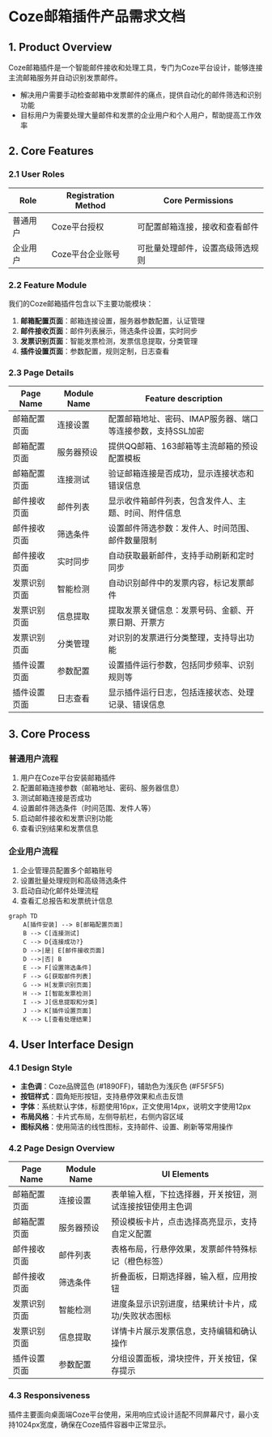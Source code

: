 # Coze邮箱插件产品需求文档

## 1. Product Overview

Coze邮箱插件是一个智能邮件接收和处理工具，专门为Coze平台设计，能够连接主流邮箱服务并自动识别发票邮件。

- 解决用户需要手动检查邮箱中发票邮件的痛点，提供自动化的邮件筛选和识别功能
- 目标用户为需要处理大量邮件和发票的企业用户和个人用户，帮助提高工作效率

## 2. Core Features

### 2.1 User Roles

| Role | Registration Method | Core Permissions |
|------|---------------------|------------------|
| 普通用户 | Coze平台授权 | 可配置邮箱连接，接收和查看邮件 |
| 企业用户 | Coze平台企业账号 | 可批量处理邮件，设置高级筛选规则 |

### 2.2 Feature Module

我们的Coze邮箱插件包含以下主要功能模块：

1. **邮箱配置页面**：邮箱连接设置，服务器参数配置，认证管理
2. **邮件接收页面**：邮件列表展示，筛选条件设置，实时同步
3. **发票识别页面**：智能发票检测，发票信息提取，分类管理
4. **插件设置页面**：参数配置，规则定制，日志查看

### 2.3 Page Details

| Page Name | Module Name | Feature description |
|-----------|-------------|---------------------|
| 邮箱配置页面 | 连接设置 | 配置邮箱地址、密码、IMAP服务器、端口等连接参数，支持SSL加密 |
| 邮箱配置页面 | 服务器预设 | 提供QQ邮箱、163邮箱等主流邮箱的预设配置模板 |
| 邮箱配置页面 | 连接测试 | 验证邮箱连接是否成功，显示连接状态和错误信息 |
| 邮件接收页面 | 邮件列表 | 显示收件箱邮件列表，包含发件人、主题、时间、附件信息 |
| 邮件接收页面 | 筛选条件 | 设置邮件筛选参数：发件人、时间范围、邮件数量限制 |
| 邮件接收页面 | 实时同步 | 自动获取最新邮件，支持手动刷新和定时同步 |
| 发票识别页面 | 智能检测 | 自动识别邮件中的发票内容，标记发票邮件 |
| 发票识别页面 | 信息提取 | 提取发票关键信息：发票号码、金额、开票日期、开票方 |
| 发票识别页面 | 分类管理 | 对识别的发票进行分类整理，支持导出功能 |
| 插件设置页面 | 参数配置 | 设置插件运行参数，包括同步频率、识别规则等 |
| 插件设置页面 | 日志查看 | 显示插件运行日志，包括连接状态、处理记录、错误信息 |

## 3. Core Process

### 普通用户流程
1. 用户在Coze平台安装邮箱插件
2. 配置邮箱连接参数（邮箱地址、密码、服务器信息）
3. 测试邮箱连接是否成功
4. 设置邮件筛选条件（时间范围、发件人等）
5. 启动邮件接收和发票识别功能
6. 查看识别结果和发票信息

### 企业用户流程
1. 企业管理员配置多个邮箱账号
2. 设置批量处理规则和高级筛选条件
3. 启动自动化邮件处理流程
4. 查看汇总报告和发票统计信息

```mermaid
graph TD
    A[插件安装] --> B[邮箱配置页面]
    B --> C[连接测试]
    C --> D{连接成功?}
    D -->|是| E[邮件接收页面]
    D -->|否| B
    E --> F[设置筛选条件]
    F --> G[获取邮件列表]
    G --> H[发票识别页面]
    H --> I[智能发票检测]
    I --> J[信息提取和分类]
    J --> K[插件设置页面]
    K --> L[查看处理结果]
```

## 4. User Interface Design

### 4.1 Design Style

- **主色调**：Coze品牌蓝色 (#1890FF)，辅助色为浅灰色 (#F5F5F5)
- **按钮样式**：圆角矩形按钮，支持悬停效果和点击反馈
- **字体**：系统默认字体，标题使用16px，正文使用14px，说明文字使用12px
- **布局风格**：卡片式布局，左侧导航栏，右侧内容区域
- **图标风格**：使用简洁的线性图标，支持邮件、设置、刷新等常用操作

### 4.2 Page Design Overview

| Page Name | Module Name | UI Elements |
|-----------|-------------|-------------|
| 邮箱配置页面 | 连接设置 | 表单输入框，下拉选择器，开关按钮，测试连接按钮使用主色调 |
| 邮箱配置页面 | 服务器预设 | 预设模板卡片，点击选择高亮显示，支持自定义配置 |
| 邮件接收页面 | 邮件列表 | 表格布局，行悬停效果，发票邮件特殊标记（橙色标签） |
| 邮件接收页面 | 筛选条件 | 折叠面板，日期选择器，输入框，应用按钮 |
| 发票识别页面 | 智能检测 | 进度条显示识别进度，结果统计卡片，成功/失败状态图标 |
| 发票识别页面 | 信息提取 | 详情卡片展示发票信息，支持编辑和确认操作 |
| 插件设置页面 | 参数配置 | 分组设置面板，滑块控件，开关按钮，保存提示 |

### 4.3 Responsiveness

插件主要面向桌面端Coze平台使用，采用响应式设计适配不同屏幕尺寸，最小支持1024px宽度，确保在Coze插件容器中正常显示。